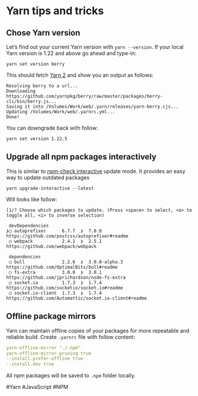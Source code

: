 # Yarn tips and tricks

## Chose Yarn version

Let’s find out your current Yarn version with `yarn --version`. 
If your local Yarn version is 1.22 and above go ahead and type-in:

```shell
yarn set version berry
```

This should fetch [Yarn 2](https://yarnpkg.com/) and show you an output as follows:

```
Resolving berry to a url...
Downloading https://github.com/yarnpkg/berry/raw/master/packages/berry-cli/bin/berry.js...
Saving it into /Volumes/Work/web/.yarn/releases/yarn-berry.cjs...
Updating /Volumes/Work/web/.yarnrc.yml...
Done!
```

You can downgrade back with follow:

```shell
yarn set version 1.22.5
```

## Upgrade all npm packages interactively

This is similar to [npm-check interactive](https://www.npmjs.com/package/npm-check-interactive) update mode. 
It provides an easy way to update outdated packages


```shell
yarn upgrade-interactive --latest 
```

Will looks like follow:

```
[1/? Choose which packages to update. (Press <space> to select, <a> to toggle all, <i> to inverse selection)

 devDependencies
❯◯ autoprefixer      6.7.7  ❯  7.0.0          https://github.com/postcss/autoprefixer#readme
 ◯ webpack           2.4.1  ❯  2.5.1          https://github.com/webpack/webpack

 dependencies
 ◯ bull              2.2.6  ❯  3.0.0-alpha.3  https://github.com/OptimalBits/bull#readme
 ◯ fs-extra          3.0.0  ❯  3.0.1          https://github.com/jprichardson/node-fs-extra
 ◯ socket.io         1.7.3  ❯  1.7.4          https://github.com/socketio/socket.io#readme
 ◯ socket.io-client  1.7.3  ❯  1.7.4          https://github.com/Automattic/socket.io-client#readme

```

## Offline package mirrors

Yarn can maintain offline copies of your packages for more repeatable and reliable build.
Create `.yarnrc` file with follow content:

```yaml
yarn-offline-mirror "./.npm"
yarn-offline-mirror-pruning true
--install.prefer-offline true
--install.dev true
```

All npm packages will be saved to `.npm` folder locally.

#Yarn #JavaScript #NPM